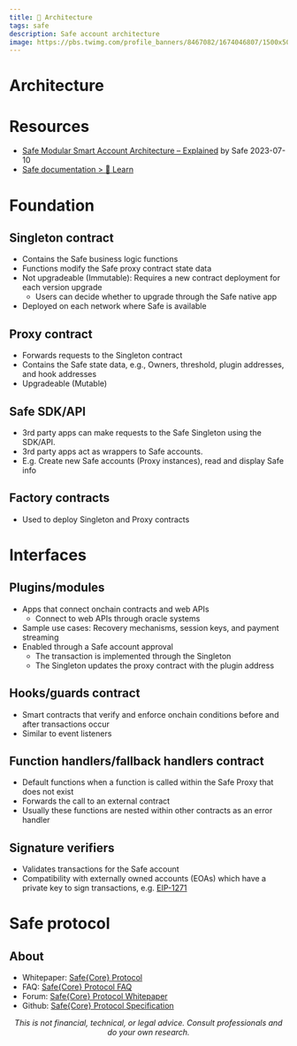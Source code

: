 ```yaml
---
title: 🔰 Architecture
tags: safe
description: Safe account architecture
image: https://pbs.twimg.com/profile_banners/8467082/1674046807/1500x500
---
```


# Architecture

# Resources

- [Safe Modular Smart Account Architecture – Explained](https://safe.mirror.xyz/t76RZPgEKdRmWNIbEzi75onWPeZrBrwbLRejuj-iPpQ) by Safe 2023-07-10
- [Safe documentation > 🔰 Learn](https://docs.safe.global/learn)

# Foundation

## Singleton contract

- Contains the Safe business logic functions
- Functions modify the Safe proxy contract state data
- Not upgradeable (Immutable): Requires a new contract deployment for each version upgrade
    - Users can decide whether to upgrade through the Safe native app
- Deployed on each network where Safe is available

## Proxy contract

- Forwards requests to the Singleton contract
- Contains the Safe state data, e.g., Owners, threshold, plugin addresses, and hook addresses
- Upgradeable (Mutable)

## Safe SDK/API

- 3rd party apps can make requests to the Safe Singleton using the SDK/API.
- 3rd party apps act as wrappers to Safe accounts.
- E.g. Create new Safe accounts (Proxy instances), read and display Safe info

## Factory contracts

- Used to deploy Singleton and Proxy contracts

# Interfaces

## Plugins/modules

- Apps that connect onchain contracts and web APIs
    - Connect to web APIs through oracle systems
- Sample use cases: Recovery mechanisms, session keys, and payment streaming
- Enabled through a Safe account approval
    - The transaction is implemented through the Singleton
    - The Singleton updates the proxy contract with the plugin address

## Hooks/guards contract

- Smart contracts that verify and enforce onchain conditions before and after transactions occur
- Similar to event listeners

## Function handlers/fallback handlers contract

- Default functions when a function is called within the Safe Proxy that does not exist
- Forwards the call to an external contract
- Usually these functions are nested within other contracts as an error handler

## Signature verifiers

- Validates transactions for the Safe account
- Compatibility with externally owned accounts (EOAs) which have a private key to sign transactions, e.g. [EIP-1271](https://eips.ethereum.org/EIPS/eip-1271)

# Safe protocol

## About

- Whitepaper: [Safe{Core} Protocol
](https://docs.google.com/document/d/1y6jRyU6ty0VS0HbiiJrYXRJy5QFPZyH5Ymn2BftgtsU/edit#heading=h.1xlete5fb6vd)
- FAQ: [Safe{Core} Protocol FAQ](https://safe-global.notion.site/Safe-Core-Protocol-FAQ-19cfbf4aee934bb0b439ec602d7bd43f)
- Forum: [Safe{Core} Protocol Whitepaper](https://forum.safe.global/t/safe-core-protocol-whitepaper/3949)
- Github: [Safe{Core} Protocol Specification](https://github.com/safe-global/safe-core-protocol-specs)

<p style="text-align: center; font-style: italic">This is not financial, technical, or legal advice. Consult professionals and do your own research.</p>

<style>
    .markdown-body h1 {
        font-weight: 700;
        font-size: 3.4rem;
    }
    .markdown-body {
        font-size: 1.8rem;
    }
    .markdown-body a:link {
        color: #3C8974
    }
    .markdown-body a:hover {
        color: #225347 
    }
    .markdown-body a:active {
        color: #225347
    }
</style>